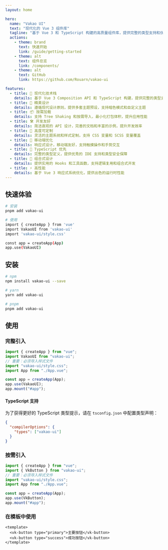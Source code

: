 ```yaml
---
layout: home

hero:
  name: "Vakao UI"
  text: "现代化的 Vue 3 组件库"
  tagline: "基于 Vue 3 和 TypeScript 构建的高质量组件库，提供完整的类型支持和优秀的开发体验"
  actions:
    - theme: brand
      text: 快速开始
      link: /guide/getting-started
    - theme: alt
      text: 组件总览
      link: /components/
    - theme: alt
      text: GitHub
      link: https://github.com/Rouarn/vakao-ui

features:
  - title: 🚀 现代化技术栈
    details: 基于 Vue 3 Composition API 和 TypeScript 构建，提供完整的类型支持和智能提示
  - title: 🎨 精美设计
    details: 遵循现代设计原则，提供多套主题预设，支持暗色模式和自定义主题
  - title: 📦 按需加载
    details: 支持 Tree Shaking 和按需导入，最小化打包体积，提升应用性能
  - title: 🛠️ 开发友好
    details: 简洁直观的 API 设计，完善的文档和丰富的示例，提升开发效率
  - title: 🔧 高度可定制
    details: 灵活的主题系统和样式定制，支持 CSS 变量和 SCSS 变量覆盖
  - title: 📱 移动端优化
    details: 响应式设计，移动端友好，支持触摸操作和手势交互
  - title: 🎯 TypeScript 优先
    details: 完整的类型定义，提供优秀的 IDE 支持和类型安全保障
  - title: 🧩 组合式设计
    details: 提供实用的 Hooks 和工具函数，支持逻辑复用和组合式开发
  - title: ⚡ 高性能
    details: 基于 Vue 3 响应式系统优化，提供出色的运行时性能
---
```


## 快速体验

```bash
# 安装
pnpm add vakao-ui

# 使用
import { createApp } from 'vue'
import VakaoUI from 'vakao-ui'
import 'vakao-ui/style.css'

const app = createApp(App)
app.use(VakaoUI)
```

## 安装

```bash
# npm
npm install vakao-ui --save

# yarn
yarn add vakao-ui

# pnpm
pnpm add vakao-ui
```

## 使用

### 完整引入

```ts
import { createApp } from "vue";
import VakaoUI from "vakao-ui";
// 重要：必须导入样式文件
import "vakao-ui/style.css";
import App from "./App.vue";

const app = createApp(App);
app.use(VakaoUI);
app.mount("#app");
```

#### TypeScript 支持

为了获得更好的 TypeScript 类型提示，请在 `tsconfig.json` 中配置类型声明：

```json
{
  "compilerOptions": {
    "types": ["vakao-ui"]
  }
}
```

### 按需引入

```ts
import { createApp } from "vue";
import { VkButton } from "vakao-ui";
// 重要：必须导入样式文件
import "vakao-ui/style.css";
import App from "./App.vue";

const app = createApp(App);
app.use(VkButton);
app.mount("#app");
```

### 在模板中使用

```vue
<template>
  <vk-button type="primary">主要按钮</vk-button>
  <vk-button type="success">成功按钮</vk-button>
</template>
```
